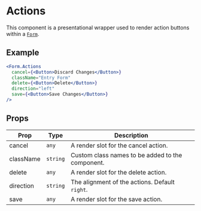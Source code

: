 # Actions

This component is a presentational wrapper used to render action buttons within a [`Form`](../README.md).

## Example

```jsx
<Form.Actions
  cancel={<Button>Discard Changes</Button>}
  className="Entry Form"
  delete={<Button>Delete</Button>}
  direction="left"
  save={<Button>Save Changes</Button>}
/>
```

## Props

| Prop      | Type     | Description                                      |
| --------- | -------- | ------------------------------------------------ |
| cancel    | `any`    | A render slot for the cancel action.             |
| className | `string` | Custom class names to be added to the component. |
| delete    | `any`    | A render slot for the delete action.             |
| direction | `string` | The alignment of the actions. Default `right`.   |
| save      | `any`    | A render slot for the save action.               |
